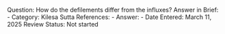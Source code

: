 Question: How do the defilements differ from the influxes?
Answer in Brief: -
 Category: Kilesa
Sutta References: -
Answer: -
Date Entered: March 11, 2025
Review Status: Not started